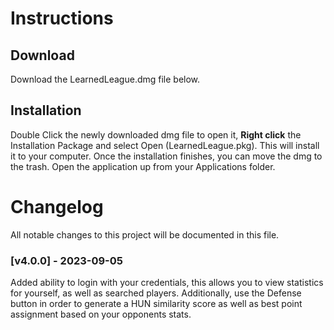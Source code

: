 # Instructions

## Download

Download the LearnedLeague.dmg file below.

## Installation

Double Click the newly downloaded dmg file to open it, **Right click** the Installation Package and select Open (LearnedLeague.pkg). This will install it to your computer. Once the installation finishes, you can move the dmg to the trash. Open the application up from your Applications folder.

# Changelog

All notable changes to this project will be documented in this file.

### [v4.0.0] - 2023-09-05

Added ability to login with your credentials, this allows you to view statistics for yourself, as well as searched players. Additionally, use the Defense button in order to generate a HUN similarity score as well as best point assignment based on your opponents stats.